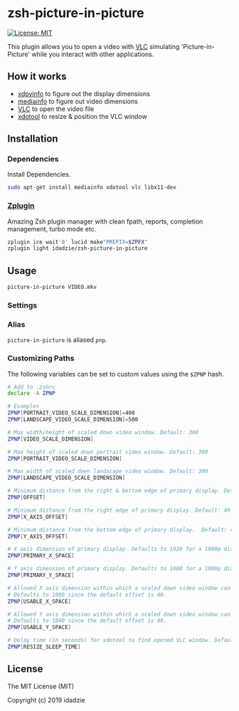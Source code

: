 # zsh-picture-in-picture

[![License: MIT][license icon]][license]

This plugin allows you to open a video with [VLC][vlc] simulating 'Picture-in-Picture' while you interact with other applications.



## How it works

* [xdpyinfo][xdpyinfo] to figure out the display dimensions
* [mediainfo][mediainfo] to figure out video dimensions
* [VLC][vlc] to open the video file
* [xdotool][xdotool] to resize & position the VLC window



## Installation

### Dependencies

Install Dependencies.
```zsh
sudo apt-get install mediainfo xdotool vlc libx11-dev
```



### [Zplugin][zplugin]

Amazing Zsh plugin manager with clean fpath, reports, completion management, turbo mode etc.

```zsh
zplugin ice wait'0' lucid make"PREFIX=$ZPFX"
zplugin light idadzie/zsh-picture-in-picture
```



## Usage

```zsh
picture-in-picture VIDEO.mkv
```



### Settings

### Alias

`picture-in-picture` is aliased `pnp`.



### Customizing Paths

The following variables can be set to custom values using the `$ZPNP` hash.

```zsh
# Add to .zshrc
declare -A ZPNP

# Examples
ZPNP[PORTRAIT_VIDEO_SCALE_DIMENSION]=400
ZPNP[LANDSCAPE_VIDEO_SCALE_DIMENSION]=500
```

```zsh
# Max width/height of scaled down video window. Default: 300
ZPNP[VIDEO_SCALE_DIMENSION]

# Max height of scaled down portrait video window. Default: 300
ZPNP[PORTRAIT_VIDEO_SCALE_DIMENSION]

# Max width of scaled down landscape video window. Default: 300
ZPNP[LANDSCAPE_VIDEO_SCALE_DIMENSION]

# Minimum distance from the right & bottom edge of primary display. Default: 40
ZPNP[OFFSET]

# Minimum distance from the right edge of primary display. Default: 40
ZPNP[X_AXIS_OFFSET]

# Minimum distance from the bottom edge of primary display.  Default: 40
ZPNP[Y_AXIS_OFFSET] 

# X axis dimension of primary display. Defaults to 1920 for a 1080p display.
ZPNP[PRIMARY_X_SPACE]  

# Y axis dimension of primary display. Defaults to 1080 for a 1080p display.
ZPNP[PRIMARY_Y_SPACE]

# Allowed X axis dimension within which a scaled down video window can be positioned.
# Defaults to 1880 since the default offset is 40.
ZPNP[USABLE_X_SPACE]

# Allowed Y axis dimension within which a scaled down video window can be positioned.
# Defaults to 1040 since the default offset is 40.
ZPNP[USABLE_Y_SPACE]  

# Delay time (in seconds) for xdotool to find opened VLC window. Default: 0.5
ZPNP[RESIZE_SLEEP_TIME] 
```



## License

The MIT License (MIT)

Copyright (c) 2019 idadzie

[license icon]: https://img.shields.io/badge/License-MIT-green.svg
[license]: https://opensource.org/licenses/MIT
[zplugin]: https://github.com/zdharma/zplugin
[xdpyinfo]: http://manpages.ubuntu.com/manpages/trusty/man1/xdpyinfo.1.html
[mediainfo]: https://mediaarea.net/en/MediaInfo
[vlc]: https://www.videolan.org/
[xdotool]: https://github.com/jordansissel/xdotool
